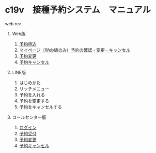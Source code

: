 # c19v　接種予約システム　マニュアル
web rev  
1. Web版    
   1. [予約申込](https://github.com/78tch/c19v/blob/main/Web_ver/1Web_yoyaku.md)  
   2. [マイページ（Web版のみ）予約の確認・変更・キャンセル](https://github.com/78tch/c19v/blob/main/Web_ver/2Web_mypage.md)
   3. [予約変更](https://github.com/78tch/c19v/blob/main/Web_ver/3Web_henkou.md)  
   4. [予約キャンセル](https://github.com/78tch/c19v/blob/main/Web_ver/4Web_cancel.md)   

2. LINE版  
   1. はじめかた  
   2. リッチメニュー
   3. 予約を入れる  
   4. 予約を変更する  
   5. 予約をキャンセルする   

3. コールセンター版  
   1. [ログイン](https://github.com/78tch/c19v/blob/main/Callcenter_ver/1Callcenter_login.md)  
   2. [予約受付](https://github.com/78tch/c19v/blob/main/Callcenter_ver/2Callcenter_yoyaku.md)  
   3. [予約変更](https://github.com/78tch/c19v/blob/main/Callcenter_ver/3Callcenter_henkou.md)
   4. [予約キャンセル](https://github.com/78tch/c19v/blob/main/Callcenter_ver/4Callcenter_cancel.md)  
  



